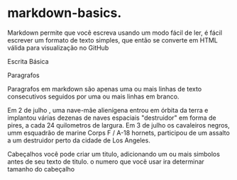 # markdown-basics.
Markdown permite que você escreva usando um modo fácil de ler, é fácil escrever um formato de texto simples, que então se 
converte em HTML válida para visualização 
no GitHub


Escrita Básica

Paragrafos

Paragrafos em markdown são apenas uma ou mais linhas de texto consecutivos seguidos por uma ou mais linhas em branco. 

Em 2 de julho , uma nave-mãe alienígena entrou em órbita  da terra e implantou várias dezenas de naves espaciais "destruidor"
em forma de pires, a cada 24 quilometros de largura.
Em 3 de julho os cavaleiros negros, umm esquadrão de marine Corps F / A-18 hornets, participou de um assalto a um destruidor
perto da cidade de Los Angeles.
 
Cabeçalhos
você pode criar um titulo, adicionando um ou mais simbolos antes de seu texto de titulo. o numero que você usar ira determinar  tamanho do cabeçalho

